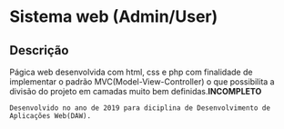 # Sistema web (Admin/User)

## Descrição
 
Págica web desenvolvida com html, css e php com finalidade de implementar o padrão MVC(Model-View-Controller) 
o que possibilita a divisão do projeto em camadas muito bem definidas.**INCOMPLETO**
```
Desenvolvido no ano de 2019 para diciplina de Desenvolvimento de Aplicações Web(DAW).
```
